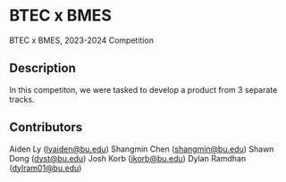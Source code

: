 # BTEC x BMES
BTEC x BMES, 2023-2024 Competition

## Description
In this competiton, we were tasked to develop a product from 3 separate tracks.

## Contributors
Aiden Ly (lyaiden@bu.edu)
Shangmin Chen (shangmin@bu.edu)
Shawn Dong (dyst@bu.edu)
Josh Korb (jkorb@bu.edu)
Dylan Ramdhan (dylram01@bu.edu)
